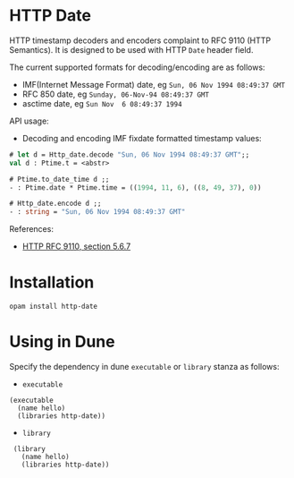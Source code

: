 # HTTP Date

HTTP timestamp decoders and encoders complaint to RFC 9110 (HTTP Semantics). It is designed to be used with HTTP `Date` header field.

The current supported formats for decoding/encoding are as follows:
  - IMF(Internet Message Format) date, eg `Sun, 06 Nov 1994 08:49:37 GMT`
  - RFC 850 date, eg `Sunday, 06-Nov-94 08:49:37 GMT`
  - asctime date, eg `Sun Nov  6 08:49:37 1994`

API usage:

 - Decoding and encoding IMF fixdate formatted timestamp values:

```ocaml
# let d = Http_date.decode "Sun, 06 Nov 1994 08:49:37 GMT";;
val d : Ptime.t = <abstr>

# Ptime.to_date_time d ;;
- : Ptime.date * Ptime.time = ((1994, 11, 6), ((8, 49, 37), 0))

# Http_date.encode d ;;
- : string = "Sun, 06 Nov 1994 08:49:37 GMT"
```

References:
- [HTTP RFC 9110, section 5.6.7](https://datatracker.ietf.org/doc/html/rfc9110#section-5.6.7)

# Installation

```
opam install http-date
```

# Using in Dune

Specify the dependency in dune `executable` or `library` stanza as follows:

- `executable`

```
(executable
  (name hello)
  (libraries http-date))
```

- `library`

```
 (library
   (name hello)
   (libraries http-date))
```
